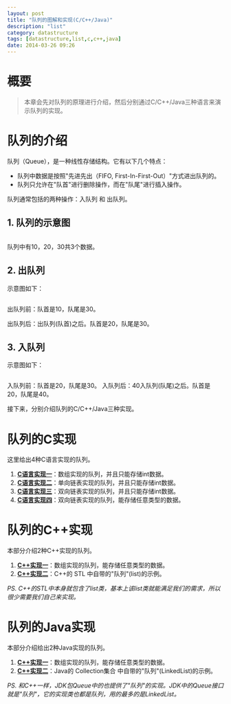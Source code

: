 ```yaml
---
layout: post
title: "队列的图解和实现(C/C++/Java)"
description: "list"
category: datastructure
tags: [datastructure,list,c,c++,java]
date: 2014-03-26 09:26
---
```



# 概要

> 本章会先对队列的原理进行介绍，然后分别通过C/C++/Java三种语言来演示队列的实现。


# 队列的介绍

队列（Queue），是一种线性存储结构。它有以下几个特点：

+ 队列中数据是按照"先进先出（FIFO, First-In-First-Out）"方式进出队列的。
+ 队列只允许在"队首"进行删除操作，而在"队尾"进行插入操作。

队列通常包括的两种操作：入队列 和 出队列。

## 1. 队列的示意图

<a href="https://github.com/wangkuiwu/datastructs_and_algorithm/blob/master/pictures/linear/list_01.jpg?raw=true"><img src="https://github.com/wangkuiwu/datastructs_and_algorithm/blob/master/pictures/linear/list_01.jpg?raw=true" alt="" /></a>

队列中有10，20，30共3个数据。

## 2. 出队列

示意图如下：

<a href="https://github.com/wangkuiwu/datastructs_and_algorithm/blob/master/pictures/linear/list_02.jpg?raw=true"><img src="https://github.com/wangkuiwu/datastructs_and_algorithm/blob/master/pictures/linear/list_02.jpg?raw=true" alt="" /></a>

出队列前：队首是10，队尾是30。

出队列后：出队列(队首)之后。队首是20，队尾是30。


## 3. 入队列

示意图如下：

<a href="https://github.com/wangkuiwu/datastructs_and_algorithm/blob/master/pictures/linear/list_03.jpg?raw=true"><img src="https://github.com/wangkuiwu/datastructs_and_algorithm/blob/master/pictures/linear/list_03.jpg?raw=true" alt="" /></a>

入队列前：队首是20，队尾是30。
入队列后：40入队列(队尾)之后。队首是20，队尾是40。


接下来，分别介绍队列的C/C++/Java三种实现。

# 队列的C实现

这里给出4种C语言实现的队列。

1. **[C语言实现一][link_list_c01]**：数组实现的队列，并且只能存储int数据。
1. **[C语言实现二][link_list_c02]**：单向链表实现的队列，并且只能存储int数据。
1. **[C语言实现三][link_list_c03]**：双向链表实现的队列，并且只能存储int数据。
1. **[C语言实现四][link_list_c04]**：双向链表实现的队列，能存储任意类型的数据。


# 队列的C++实现

本部分介绍2种C++实现的队列。

1. **[C++实现一][link_list_cplus_01]**：数组实现的队列，能存储任意类型的数据。
2. **[C++实现二][link_list_cplus_02]**：C++的 STL 中自带的"队列"(list)的示例。

*PS. C++的STL中本身就包含了list类，基本上该list类就能满足我们的需求，所以很少需要我们自己来实现。*


# 队列的Java实现

本部分介绍给出2种Java实现的队列。

1. **[C++实现一][link_list_java_01]**：数组实现的队列，能存储任意类型的数据。
2. **[C++实现二][link_list_java_02]**：Java的 Collection集合 中自带的"队列"(LinkedList)的示例。

*PS. 和C++一样，JDK包Queue中的也提供了"队列"的实现。JDK中的Queue接口就是"队列"，它的实现类也都是队列，用的最多的是LinkedList。*



[link_list_c01]: https://github.com/wangkuiwu/datastructs_and_algorithm/blob/master/source/linear/queue/c/array/array_queue.c
[link_list_c02]: https://github.com/wangkuiwu/datastructs_and_algorithm/blob/master/source/linear/queue/c/single_link/slink_queue.c
[link_list_c03]: https://github.com/wangkuiwu/datastructs_and_algorithm/tree/master/source/linear/queue/c/double_link
[link_list_c04]: https://github.com/wangkuiwu/datastructs_and_algorithm/tree/master/source/linear/queue/c/var_dlink
[link_list_cplus_01]: https://github.com/wangkuiwu/datastructs_and_algorithm/tree/master/source/linear/queue/cplus/self
[link_list_cplus_02]: https://github.com/wangkuiwu/datastructs_and_algorithm/blob/master/source/linear/queue/cplus/stl_stack/StlQueue.cpp
[link_list_java_01]: https://github.com/wangkuiwu/datastructs_and_algorithm/blob/master/source/linear/queue/java/self/ArrayQueue.java
[link_list_java_02]: https://github.com/wangkuiwu/datastructs_and_algorithm/blob/master/source/linear/queue/java/util_queue/QueueTest.java
